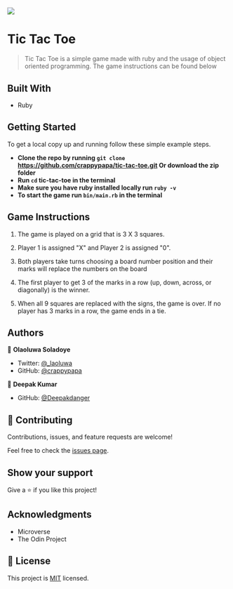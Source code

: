 # ![](https://img.shields.io/badge/Tic-Tac-Toe-blueviolet)

# Tic Tac Toe

> Tic Tac Toe is a simple game made with ruby and the usage of object oriented programming. The game instructions can be found below

## Built With

- Ruby

## Getting Started


To get a local copy up and running follow these simple example steps.


- **Clone the repo by running `git clone` https://github.com/crappypapa/tic-tac-toe.git Or download the zip folder**
- **Run `cd` tic-tac-toe in the terminal**
- **Make sure you have ruby installed locally run `ruby -v`**
- **To start the game run ```bin/main.rb``` in the terminal**

## Game Instructions

1. The game is played on a grid that is 3 X 3 squares.
2. Player 1 is assigned "X" and Player 2 is assigned "0".

3. Both players take turns choosing a board number position and their marks will replace the numbers on the board
4. The first player to get 3 of the marks in a row (up, down, across, or diagonally) is the winner.

5. When all 9 squares are replaced with the signs, the game is over. If no player has 3 marks in a row, the game ends in a tie.



## Authors

👤 **Olaoluwa Soladoye**

- Twitter: [@_laoluwa](https://twitter.com/_laoluwa/)
- GitHub: [@crappypapa](https://github.com/crappypapa/)

👤 **Deepak Kumar**


- GitHub: [@Deepakdanger](https://github.com/Deepakdanger)

## 🤝 Contributing

Contributions, issues, and feature requests are welcome!

Feel free to check the [issues page](issues/).

## Show your support

Give a ⭐️ if you like this project!

## Acknowledgments

- Microverse
- The Odin Project


## 📝 License

This project is [MIT](./LICENSE) licensed.
